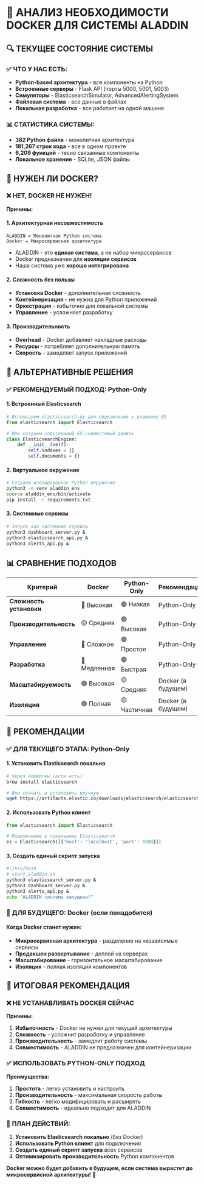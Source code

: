 # 🐳 АНАЛИЗ НЕОБХОДИМОСТИ DOCKER ДЛЯ СИСТЕМЫ ALADDIN

## 🔍 ТЕКУЩЕЕ СОСТОЯНИЕ СИСТЕМЫ

### ✅ ЧТО У НАС ЕСТЬ:
- **Python-based архитектура** - все компоненты на Python
- **Встроенные серверы** - Flask API (порты 5000, 5001, 5003)
- **Симуляторы** - ElasticsearchSimulator, AdvancedAlertingSystem
- **Файловая система** - все данные в файлах
- **Локальная разработка** - все работает на одной машине

### 📊 СТАТИСТИКА СИСТЕМЫ:
- **382 Python файла** - монолитная архитектура
- **181,267 строк кода** - все в одном проекте
- **6,209 функций** - тесно связанные компоненты
- **Локальное хранение** - SQLite, JSON файлы

## 🤔 НУЖЕН ЛИ DOCKER?

### ❌ **НЕТ, DOCKER НЕ НУЖЕН!**

**Причины:**

#### 1. **Архитектурная несовместимость**
```
ALADDIN = Монолитная Python система
Docker = Микросервисная архитектура
```
- ALADDIN - это **единая система**, а не набор микросервисов
- Docker предназначен для **изоляции сервисов**
- Наша система уже **хорошо интегрирована**

#### 2. **Сложность без пользы**
- **Установка Docker** - дополнительная сложность
- **Контейнеризация** - не нужна для Python приложений
- **Оркестрация** - избыточно для локальной системы
- **Управление** - усложняет разработку

#### 3. **Производительность**
- **Overhead** - Docker добавляет накладные расходы
- **Ресурсы** - потребляет дополнительную память
- **Скорость** - замедляет запуск приложений

## 🎯 АЛЬТЕРНАТИВНЫЕ РЕШЕНИЯ

### ✅ **РЕКОМЕНДУЕМЫЙ ПОДХОД: Python-Only**

#### 1. **Встроенный Elasticsearch**
```python
# Используем elasticsearch-py для подключения к внешнему ES
from elasticsearch import Elasticsearch

# Или создаем собственный ES-совместимый движок
class ElasticsearchEngine:
    def __init__(self):
        self.indexes = {}
        self.documents = {}
```

#### 2. **Виртуальное окружение**
```bash
# Создаем изолированное Python окружение
python3 -m venv aladdin_env
source aladdin_env/bin/activate
pip install -r requirements.txt
```

#### 3. **Системные сервисы**
```bash
# Запуск как системные сервисы
python3 dashboard_server.py &
python3 elasticsearch_api.py &
python3 alerts_api.py &
```

## 📊 СРАВНЕНИЕ ПОДХОДОВ

| Критерий | Docker | Python-Only | Рекомендация |
|----------|--------|-------------|--------------|
| **Сложность установки** | 🔴 Высокая | 🟢 Низкая | Python-Only |
| **Производительность** | 🟡 Средняя | 🟢 Высокая | Python-Only |
| **Управление** | 🔴 Сложное | 🟢 Простое | Python-Only |
| **Разработка** | 🔴 Медленная | 🟢 Быстрая | Python-Only |
| **Масштабируемость** | 🟢 Высокая | 🟡 Средняя | Docker (в будущем) |
| **Изоляция** | 🟢 Полная | 🟡 Частичная | Docker (в будущем) |

## 🚀 РЕКОМЕНДАЦИИ

### ✅ **ДЛЯ ТЕКУЩЕГО ЭТАПА: Python-Only**

#### 1. **Установить Elasticsearch локально**
```bash
# Через Homebrew (если есть)
brew install elasticsearch

# Или скачать и установить вручную
wget https://artifacts.elastic.co/downloads/elasticsearch/elasticsearch-8.11.0-darwin-x86_64.tar.gz
```

#### 2. **Использовать Python клиент**
```python
from elasticsearch import Elasticsearch

# Подключение к локальному Elasticsearch
es = Elasticsearch([{'host': 'localhost', 'port': 9200}])
```

#### 3. **Создать единый скрипт запуска**
```bash
#!/bin/bash
# start_aladdin.sh
python3 elasticsearch_server.py &
python3 dashboard_server.py &
python3 alerts_api.py &
echo "ALADDIN система запущена!"
```

### 🔮 **ДЛЯ БУДУЩЕГО: Docker (если понадобится)**

#### Когда Docker станет нужен:
- **Микросервисная архитектура** - разделение на независимые сервисы
- **Продакшен развертывание** - деплой на серверах
- **Масштабирование** - горизонтальное масштабирование
- **Изоляция** - полная изоляция компонентов

## 🎯 ИТОГОВАЯ РЕКОМЕНДАЦИЯ

### ❌ **НЕ УСТАНАВЛИВАТЬ DOCKER СЕЙЧАС**

**Причины:**
1. **Избыточность** - Docker не нужен для текущей архитектуры
2. **Сложность** - усложнит разработку и управление
3. **Производительность** - замедлит работу системы
4. **Совместимость** - ALADDIN не предназначен для контейнеризации

### ✅ **ИСПОЛЬЗОВАТЬ PYTHON-ONLY ПОДХОД**

**Преимущества:**
1. **Простота** - легко установить и настроить
2. **Производительность** - максимальная скорость работы
3. **Гибкость** - легко модифицировать и расширять
4. **Совместимость** - идеально подходит для ALADDIN

### 🚀 **ПЛАН ДЕЙСТВИЙ:**

1. **Установить Elasticsearch локально** (без Docker)
2. **Использовать Python клиент** для подключения
3. **Создать единый скрипт запуска** всех сервисов
4. **Оптимизировать производительность** Python компонентов

**Docker можно будет добавить в будущем, если система вырастет до микросервисной архитектуры!** 🎉